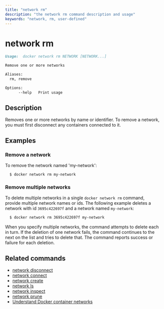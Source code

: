 ```yaml
---
title: "network rm"
description: "the network rm command description and usage"
keywords: "network, rm, user-defined"
---
```


<!-- This file is maintained within the docker/cli GitHub
     repository at https://github.com/yuyangjack/docker-cli/. Make all
     pull requests against that repo. If you see this file in
     another repository, consider it read-only there, as it will
     periodically be overwritten by the definitive file. Pull
     requests which include edits to this file in other repositories
     will be rejected.
-->

# network rm

```markdown
Usage:  docker network rm NETWORK [NETWORK...]

Remove one or more networks

Aliases:
  rm, remove

Options:
      --help   Print usage
```

## Description

Removes one or more networks by name or identifier. To remove a network,
you must first disconnect any containers connected to it.

## Examples

### Remove a network

To remove the network named 'my-network':

```bash
  $ docker network rm my-network
```

### Remove multiple networks

To delete multiple networks in a single `docker network rm` command, provide
multiple network names or ids. The following example deletes a network with id
`3695c422697f` and a network named `my-network`:

```bash
  $ docker network rm 3695c422697f my-network
```

When you specify multiple networks, the command attempts to delete each in turn.
If the deletion of one network fails, the command continues to the next on the
list and tries to delete that. The command reports success or failure for each
deletion.

## Related commands

* [network disconnect ](network_disconnect.md)
* [network connect](network_connect.md)
* [network create](network_create.md)
* [network ls](network_ls.md)
* [network inspect](network_inspect.md)
* [network prune](network_prune.md)
* [Understand Docker container networks](https://docs.docker.com/engine/userguide/networking/)
